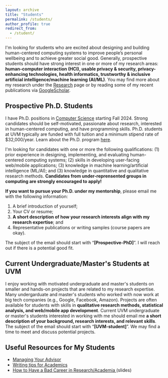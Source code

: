 ```yaml
---
layout: archive
title: "Students"
permalink: /students/
author_profile: true
redirect_from:
  - /student/
---
```


I'm looking for students who are excited about designing and building human-centered computing systems to improve people’s personal wellbeing and to achieve greater social good. Generally, prospective students should have strong interest in one or more of my research areas: **human-computer interaction (HCI), usable privacy & security, privacy-enhancing technologies, health informatics, trustworthy & inclusive artificial intelligence/machine learning (AI/ML)**. You may find more about my research under the [Research](/research) page or by reading some of my recent publications via <a href="https://scholar.google.com/citations?hl=en&user=XjkbPSwAAAAJ&view_op=list_works&sortby=pubdate" target="_blank"> GoogleScholar</a>.

## Prospective Ph.D. Students

I have Ph.D. positions in <a href="https://www.uvm.edu/cems/cs" target="_blank">Computer Science</a> starting Fall 2024. Strong candidates should be self-motivated, passionate about research, interested in human-centered computing, and have programming skills. Ph.D. students at UVM typically are funded with full tuition and a minimum stipend rate of $32,000/year. Learn about the Ph.D. program <a href="https://www.uvm.edu/cems/cs/graduate_programs/computer_science_phd" target="_blank">here</a>.

I'm looking for candidates with one or more the following qualifications: (1) prior experience in designing, implementing, and evaluating human-centered computing systems; (2) skills in developing user-facing web/mobile applications; (3) knowledge in machine learning/artificial intelligence (ML/AI); and (3) knowledge in quantitative and qualitative research methods. **Candidates from under-reprensented groups in computing are strongly encouraged to apply!**
 
**If you want to pursue your Ph.D. under my mentorship**, please email me with the following information: 
1. A brief introduction of yourself;
2. Your CV or resume; 
3. **A short description of how your research interests align with my research expertise**; and 
4. Representative publications or writing samples (course papers are okay).

The subject of the email should start with “**[Prospective-PhD]**”. I will reach out if there is a potential good fit.

## Current Undergraduate/Master's Students at UVM

I enjoy working with motivated undergraduate and master's students on smaller and hands-on projects that are related to my research expertise. Many undergarduate and master's students who worked with now work at big tech companies (e.g., Google, Facebook, Amazon). Projects are often available for students with skills in **qualitative research methods, statistical analysis, and web/mobile app development**. Current UVM undergraduate or master's students interested in working with me should email me **a short description of your background, research interests, and relevant skills**. The subject of the email should start with “**[UVM-student]**”. We may find a time to meet and discuss potential projects.

## Useful Resources for My Students
- <a href="https://greatresearch.org/2013/08/14/managing-your-advisor/" target="_blank"> Managing Your Advisor </a>
- <a href="https://greatresearch.org/2013/10/11/storytelling-101-writing-tips-for-academics" target="_blank"> Writing tips for Academics </a>
- <a href="https://drive.google.com/file/d/0Bzis5MXW83vCdUdXYnFIVDVOSkE/view?resourcekey=0-z3gPdGk4ptNuguAM8e8liQ" target="_blank"> How to Have a Bad Career in Research/Academia </a> (slides)

